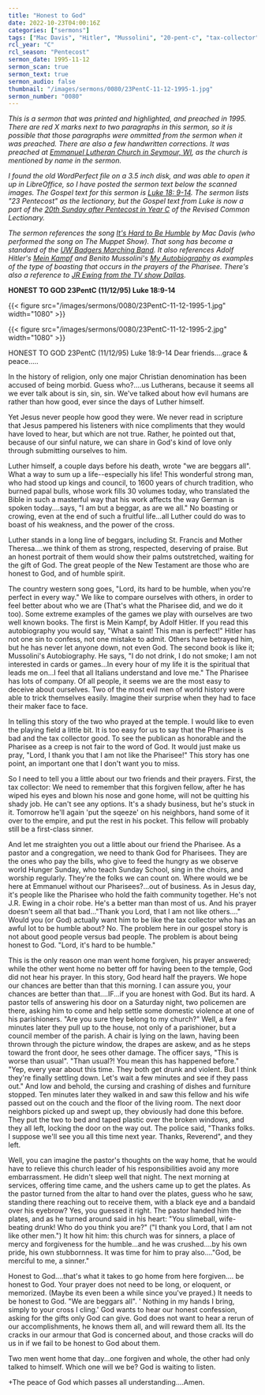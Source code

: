 ```yaml
---
title: "Honest to God"
date: 2022-10-23T04:00:16Z
categories: ["sermons"]
tags: ["Mac Davis", "Hitler", "Mussolini", "20-pent-c", "tax-collector", "Emmanuel", "JR-Ewing"]
rcl_year: "C"
rcl_season: "Pentecost"
sermon_date: 1995-11-12
sermon_scan: true
sermon_text: true
sermon_audio: false
thumbnail: "/images/sermons/0080/23PentC-11-12-1995-1.jpg"
sermon_number: "0080"
---
```


_This is a sermon that was printed and highlighted, and preached in 1995. There are red X marks next to two paragraphs in this sermon, so it is possible that those paragraphs were ommitted from the sermon when it was preached. There are also a few handwritten corrections. It was preached at [Emmanuel Lutheran Church in Seymour, WI](http://www.seymourfaith.org/), as the church is mentioned by name in the sermon._

<!--more-->

_I found the old WordPerfect file on a 3.5 inch disk, and was able to open it up in LibreOffice, so I have posted the sermon text below the scanned images. The Gospel text for this sermon is [Luke 18: 9-14](https://lectionary.library.vanderbilt.edu/texts.php?id=285). The sermon lists "23 Pentecost" as the lectionary, but the Gospel text from Luke is now a part of the [20th Sunday after Pentecost in Year C](https://lectionary.library.vanderbilt.edu/texts.php?id=285) of the Revised Common Lectionary._

_The sermon references the song [It's Hard to Be Humble](https://youtu.be/IlQMCJalSKw) by Mac Davis (who performed the song on The Muppet Show). That song has become a standard of the [UW Badgers Marching Band](https://youtu.be/pvjthssw_Lo). It also references Adolf Hitler's [Mein Kampf](https://en.wikipedia.org/wiki/Mein_Kampf) and Benito Mussolini's [My Autobiography](https://en.wikipedia.org/wiki/My_Autobiography_(Mussolini_book)) as examples of the type of boasting that occurs in the prayers of the Pharisee. There's also a reference to [JR Ewing from the TV show Dallas](https://en.wikipedia.org/wiki/J._R._Ewing)._

**HONEST TO GOD          23PentC         (11/12/95)            Luke 18:9-14**

{{< figure src="/images/sermons/0080/23PentC-11-12-1995-1.jpg" width="1080" >}}

{{< figure src="/images/sermons/0080/23PentC-11-12-1995-2.jpg" width="1080" >}}

HONEST TO GOD          23PentC         (11/12/95)            Luke 18:9-14
    Dear friends....grace & peace.....
 
 In the history of religion, only one major Christian denomination has been accused of being morbid.  Guess who?....us Lutherans, because it seems all we ever talk about is sin, sin, sin.  We've talked about how evil humans are rather than how good, ever since the days of Luther himself.
 
 Yet Jesus never people how good they were.  We never read in scripture that Jesus pampered his listeners with nice compliments that they would have loved to hear, but which are not true.  Rather, he pointed out that, because of our sinful nature, we can share in God's kind of love only through submitting ourselves to him.
 
 Luther himself, a couple days before his death, wrote "we are beggars all".  What a way to sum up a life--especially his life!  This wonderful strong man, who had stood up kings and council, to 1600 years of church tradition, who burned papal bulls, whose work fills 30 volumes today, who translated the Bible in such a masterful way that his work affects the way German is spoken today....says, "I am but a beggar, as are we all."  No boasting or crowing, even at the end of such a fruitful life...all Luther could do was to boast of his weakness, and the power of the cross.
 
 Luther stands in a long line of beggars, including St. Francis and Mother Theresa....we think of them as strong, respected, deserving of praise.  But an honest portrait of them would show their palms outstretched, waiting for the gift of God.  The great people of the New Testament are those who are honest to God, and of humble spirit.
 
 The country western song goes, "Lord, its hard to be humble, when you're perfect in every way."  We like to compare ourselves with others, in order to feel better about who we are (That's what the Pharisee did, and we do it too).  Some extreme examples of the games we play with ourselves are two well known books.  The first is Mein Kampf, by Adolf Hitler.  If you read this autobiography you would say, "What a saint! This man is perfect!"  Hitler has not one sin to confess, not one mistake to admit. Others have betrayed him, but he has never let anyone down, not even God.  The second book is like it; Mussolini's Autobiography.  He says, "I do not drink, I do not smoke; I am not interested in cards or games...In every hour of my life it is the spiritual that leads me on...I feel that all Italians understand and love me."  The Pharisee has lots of company.  Of all people, it seems we are the most easy to deceive about ourselves.  Two of the most evil men of world history were able to trick themselves easily.  Imagine their surprise when they had to face their maker face to face.
 
 In telling this story of the two who prayed at the temple.  I would like to even the playing field a little bit.  It is too easy for us to say that the Pharisee is bad and the tax collector good.  To see the publican as honorable and the Pharisee as a creep is not fair to the word of God.  It would just make us pray, "Lord, I thank you that I am not like the Pharisee!"  This story has one point, an important one that I don't want you to miss. 
 
 So I need to tell you a little about our two friends and their prayers.  First, the tax collector:  We need to remember that this forgiven fellow, after he has wiped his eyes and blown his nose and gone home, will not be quitting his shady job.  He can't see any options.  It's a shady business, but he's stuck in it.  Tomorrow he'll again 'put the sqeeze' on his neighbors, hand some of it over to the empire, and put the rest in his pocket.  This fellow will probably still be a first-class sinner.
 
 And let me straighten you out a little about our friend the Pharisee. As a pastor and a congregation, we need to thank God for Pharisees.  They are the ones who pay the bills, who give to feed the hungry as we observe world Hunger Sunday, who teach Sunday School, sing in the choirs, and worship regularly.  They're the folks we can count on.  Where would we be here at Emmanuel without our Pharisees?...out of business.  As in Jesus day, it's people like the Pharisee who hold the faith community together.  He's not J.R. Ewing in a choir robe.  He's a better man than most of us.  And his prayer doesn't seem all that bad..."Thank you Lord, that I am not like others...."  Would you (or God) actually want him to be like the tax collector who has an awful lot to be humble about?  No.  The problem here in our gospel story is not about good people versus bad people.  The problem is about being honest to God. "Lord, it's hard to be humble."
 
  This is the only reason one man went home forgiven, his prayer answered; while the other went home no better off for having been to the temple, God did not hear his prayer.  In this story, God heard half the prayers.  We hope our chances are better than that this morning.  I can assure you, your chances are better than that....IF...if you are honest with God.  But its hard.  A pastor tells of answering his door on a Saturday night, two policemen are there, asking him to come and help settle some domestic violence at one of his parishioners.  "Are you sure they belong to my church?"  Well, a few minutes later they pull up to the house, not only of a parishioner, but a council member of the parish.  A chair is lying on the lawn, having been thrown through the picture window, the drapes are askew, and as he steps toward the front door, he sees other damage.  The officer says, "This is worse than usual".  "Than usual?!  You mean this has happened before."  "Yep, every year about this time.  They both get drunk and violent.  But I think they're finally settling down.  Let's wait a few minutes and see if they pass out."  And low and behold, the cursing and crashing of dishes and furniture stopped. Ten minutes later they walked in and saw this fellow and his wife passed out on the couch and the floor of the living room.  The next door neighbors picked up and swept up, they obviously had done this before.  They put the two to bed and taped plastic over the broken windows, and they all left, locking the door on the way out.  The police said, "Thanks folks. I suppose we'll see you all this time next year.  Thanks, Reverend", and they left.
 
  Well, you can imagine the pastor's thoughts on the way home, that he would have to relieve this church leader of his responsibilities avoid any more embarrassment.  He didn't sleep well that night.  The next morning at services, offering time came, and the ushers came up to get the plates.  As the pastor turned from the altar to hand over the plates, guess who he saw, standing there reaching out to receive them, with a black eye and a bandaid over his eyebrow?  Yes, you guessed it right.  The pastor handed him the plates, and as he turned around said in his heart: "You slimeball, wife-beating drunk!  Who do you think you are?"  ("I thank you Lord, that I am not like other men.")  It how hit him: this church was for sinners, a place of mercy and forgiveness for the humble...and he was crushed....by his own pride, his own stubbornness.  It was time for him to pray also...."God, be merciful to me, a sinner."

  Honest to God....that's what it takes to go home from here forgiven.... be honest to God.  Your prayer does not need to be long, or eloquent, or memorized. (Maybe its even been a while since you've prayed.)  It needs to be honest to God.  "We are beggars all". ' Nothing in my hands I bring, simply to your cross I cling.'   God wants to hear our honest confession, asking for the gifts only God can give.  God does not want to hear a rerun of our accomplishments, he knows them all, and will reward them all.  Its the cracks in our armour that God is concerned about, and those cracks will do us in if we fail to be honest to God about them.

  Two men went home that day...one forgiven and whole, the other had only talked to himself.  Which one will we be?  God is waiting to listen.

  +The peace of God which passes all understanding....Amen.